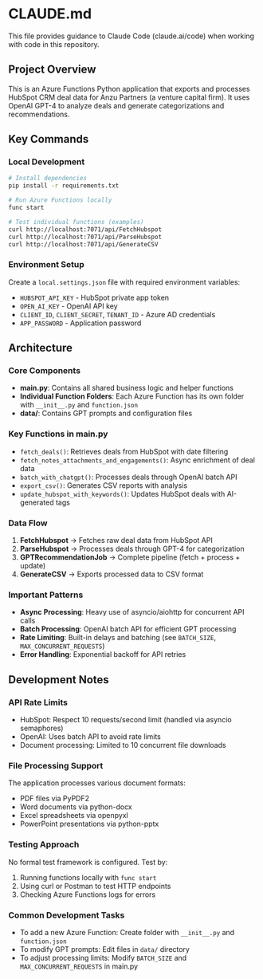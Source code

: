# CLAUDE.md

This file provides guidance to Claude Code (claude.ai/code) when working with code in this repository.

## Project Overview

This is an Azure Functions Python application that exports and processes HubSpot CRM deal data for Anzu Partners (a venture capital firm). It uses OpenAI GPT-4 to analyze deals and generate categorizations and recommendations.

## Key Commands

### Local Development
```bash
# Install dependencies
pip install -r requirements.txt

# Run Azure Functions locally
func start

# Test individual functions (examples)
curl http://localhost:7071/api/FetchHubspot
curl http://localhost:7071/api/ParseHubspot
curl http://localhost:7071/api/GenerateCSV
```

### Environment Setup
Create a `local.settings.json` file with required environment variables:
- `HUBSPOT_API_KEY` - HubSpot private app token
- `OPEN_AI_KEY` - OpenAI API key  
- `CLIENT_ID`, `CLIENT_SECRET`, `TENANT_ID` - Azure AD credentials
- `APP_PASSWORD` - Application password

## Architecture

### Core Components
- **main.py**: Contains all shared business logic and helper functions
- **Individual Function Folders**: Each Azure Function has its own folder with `__init__.py` and `function.json`
- **data/**: Contains GPT prompts and configuration files

### Key Functions in main.py
- `fetch_deals()`: Retrieves deals from HubSpot with date filtering
- `fetch_notes_attachments_and_engagements()`: Async enrichment of deal data
- `batch_with_chatgpt()`: Processes deals through OpenAI batch API
- `export_csv()`: Generates CSV reports with analysis
- `update_hubspot_with_keywords()`: Updates HubSpot deals with AI-generated tags

### Data Flow
1. **FetchHubspot** → Fetches raw deal data from HubSpot API
2. **ParseHubspot** → Processes deals through GPT-4 for categorization
3. **GPTRecommendationJob** → Complete pipeline (fetch + process + update)
4. **GenerateCSV** → Exports processed data to CSV format

### Important Patterns
- **Async Processing**: Heavy use of asyncio/aiohttp for concurrent API calls
- **Batch Processing**: OpenAI batch API for efficient GPT processing
- **Rate Limiting**: Built-in delays and batching (see `BATCH_SIZE`, `MAX_CONCURRENT_REQUESTS`)
- **Error Handling**: Exponential backoff for API retries

## Development Notes

### API Rate Limits
- HubSpot: Respect 10 requests/second limit (handled via asyncio semaphores)
- OpenAI: Uses batch API to avoid rate limits
- Document processing: Limited to 10 concurrent file downloads

### File Processing Support
The application processes various document formats:
- PDF files via PyPDF2
- Word documents via python-docx
- Excel spreadsheets via openpyxl
- PowerPoint presentations via python-pptx

### Testing Approach
No formal test framework is configured. Test by:
1. Running functions locally with `func start`
2. Using curl or Postman to test HTTP endpoints
3. Checking Azure Functions logs for errors

### Common Development Tasks
- To add a new Azure Function: Create folder with `__init__.py` and `function.json`
- To modify GPT prompts: Edit files in `data/` directory
- To adjust processing limits: Modify `BATCH_SIZE` and `MAX_CONCURRENT_REQUESTS` in main.py